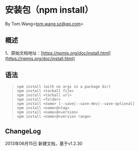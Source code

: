 # 安装包（npm install） #
By Tom.Wang<tom.wang.sz@qq.com\>

## 概述 ##
1、原始文档地址：[https://npmjs.org/doc/install.html](https://npmjs.org/doc/install.html)

## 语法 ##
> `npm install (with no args in a package dir)`  
> `npm install <tarball file>`  
> `npm install <tarball url>`  
> `npm install <folder>`  
> `npm install <name> [--save|--save-dev|--save-optional]`  
> `npm install <name>@<tag>`  
> `npm install <name>@<version>`  
> `npm install <name>@<version range>`  

## ChangeLog ##
2013年06月15日 新建文档，基于v1.2.30   
